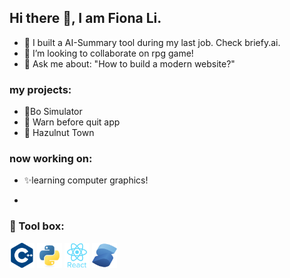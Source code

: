 ## Hi there 👋, I am Fiona Li. 

<!--
**aaanoifjia/aaanoifjia** is a ✨ _special_ ✨ repository because its `README.md` (this file) appears on your GitHub profile.

Here are some ideas to get you started:

- 🔭 I’m currently working on ...
- 🌱 I’m currently learning ...
- 👯 I’m looking to collaborate on ...
- 🤔 I’m looking for help with ...
- 💬 Ask me about ...
- 📫 How to reach me: ...
- 😄 Pronouns: ...
- ⚡ Fun fact: ...
-->
- 🔭 I built a AI-Summary tool during my last job. Check briefy.ai. 
- 👯 I’m looking to collaborate on rpg game!
- 💬 Ask me about: "How to build a modern website?"

### my projects:
- 🎵Bo Simulator
- 📲 Warn before quit app
- 🌰 Hazulnut Town

### now working on:
- ✨learning computer graphics!

- 
### 🔧 Tool box:

[<img src='https://github.com/devicons/devicon/blob/master/icons/cplusplus/cplusplus-plain.svg' height='40'>](https://cplusplus.com/)
[<img src='https://github.com/devicons/devicon/blob/master/icons/python/python-original.svg' height='40'>](https://www.python.org/)
[<img src='https://github.com/devicons/devicon/blob/master/icons/react/react-original-wordmark.svg' height='40'>](https://react.dev/)
[<img src='https://github.com/devicons/devicon/blob/master/icons/solidjs/solidjs-original.svg' height='40'>](https://www.solidjs.com/)

